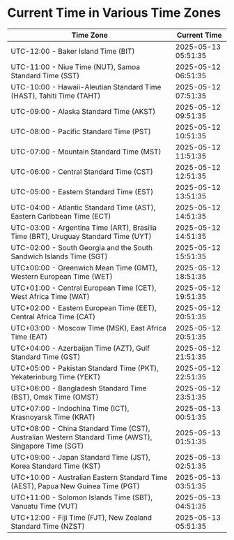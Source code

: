 # Current Time in Various Time Zones

| Time Zone | Current Time |
|-----------|--------------|
| UTC-12:00 - Baker Island Time (BIT) | 2025-05-13 05:51:35 |
| UTC-11:00 - Niue Time (NUT), Samoa Standard Time (SST) | 2025-05-12 06:51:35 |
| UTC-10:00 - Hawaii-Aleutian Standard Time (HAST), Tahiti Time (TAHT) | 2025-05-12 07:51:35 |
| UTC-09:00 - Alaska Standard Time (AKST) | 2025-05-12 09:51:35 |
| UTC-08:00 - Pacific Standard Time (PST) | 2025-05-12 10:51:35 |
| UTC-07:00 - Mountain Standard Time (MST) | 2025-05-12 11:51:35 |
| UTC-06:00 - Central Standard Time (CST) | 2025-05-12 12:51:35 |
| UTC-05:00 - Eastern Standard Time (EST) | 2025-05-12 13:51:35 |
| UTC-04:00 - Atlantic Standard Time (AST), Eastern Caribbean Time (ECT) | 2025-05-12 14:51:35 |
| UTC-03:00 - Argentina Time (ART), Brasília Time (BRT), Uruguay Standard Time (UYT) | 2025-05-12 14:51:35 |
| UTC-02:00 - South Georgia and the South Sandwich Islands Time (SGT) | 2025-05-12 15:51:35 |
| UTC±00:00 - Greenwich Mean Time (GMT), Western European Time (WET) | 2025-05-12 18:51:35 |
| UTC+01:00 - Central European Time (CET), West Africa Time (WAT) | 2025-05-12 19:51:35 |
| UTC+02:00 - Eastern European Time (EET), Central Africa Time (CAT) | 2025-05-12 20:51:35 |
| UTC+03:00 - Moscow Time (MSK), East Africa Time (EAT) | 2025-05-12 20:51:35 |
| UTC+04:00 - Azerbaijan Time (AZT), Gulf Standard Time (GST) | 2025-05-12 21:51:35 |
| UTC+05:00 - Pakistan Standard Time (PKT), Yekaterinburg Time (YEKT) | 2025-05-12 22:51:35 |
| UTC+06:00 - Bangladesh Standard Time (BST), Omsk Time (OMST) | 2025-05-12 23:51:35 |
| UTC+07:00 - Indochina Time (ICT), Krasnoyarsk Time (KRAT) | 2025-05-13 00:51:35 |
| UTC+08:00 - China Standard Time (CST), Australian Western Standard Time (AWST), Singapore Time (SGT) | 2025-05-13 01:51:35 |
| UTC+09:00 - Japan Standard Time (JST), Korea Standard Time (KST) | 2025-05-13 02:51:35 |
| UTC+10:00 - Australian Eastern Standard Time (AEST), Papua New Guinea Time (PGT) | 2025-05-13 03:51:35 |
| UTC+11:00 - Solomon Islands Time (SBT), Vanuatu Time (VUT) | 2025-05-13 04:51:35 |
| UTC+12:00 - Fiji Time (FJT), New Zealand Standard Time (NZST) | 2025-05-13 05:51:35 |
